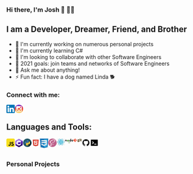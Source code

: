 ### Hi there, I'm Josh 👋 👨‍💻

## I am a Developer, Dreamer, Friend, and Brother

- 🔭 I'm currently working on numerous personal projects
- 🌱 I'm currently learning C#
- 💪 I'm looking to collaborate with other Software Engineers
- 👥 2021 goals: join teams and networks of Software Engineers
- 💬 Ask me about anything!
- ⚡ Fun fact: I have a dog named Linda 🐕

### Connect with me:

[<img align="left" alt="LinkedIn" width="22px" src="./linkedin.png"/>][linkedin]
[<img align="left" alt="Instagram" width="22px" src="./instagram.png"/>][instagram]

<br />

## Languages and Tools:

[<img align="left" alt="JavaScript" width="22px" src="./javascript.png" />][logo]
[<img align="left" alt="C#" width="22px" src="./csharp.png" />][logo]
[<img align="left" alt="Python" width="22px" src="./python.png" />][logo]
[<img align="left" alt="HTML" width="22px" src="./html.png" />][logo]
[<img align="left" alt="CSS" width="22px" src="./css.png" />][logo]
[<img align="left" alt="SASS" width="22px" src="./sass.png" />][logo]
[<img align="left" alt="React" width="22px" src="./react.png" />][logo]
[<img align="left" alt="Node" width="22px" src="./nodejs.png" />][logo]
[<img align="left" alt="Git" width="22px" src="./git.png" />][logo]
[<img align="left" alt="GitHub" width="22px" src="./github.png" />][logo]
[<img align="left" alt="CommandLine" width="22px" src="./commandline.png" />][logo]

<br />
<br />

### Personal Projects

<br />
<br />

[linkedin]: https://linkedin.com/in/jbrito6492
[instagram]: https://www.instagram.com/jxbri24
[themove]: https://github.com/Jbrito6492/MVP
[logo]: #
